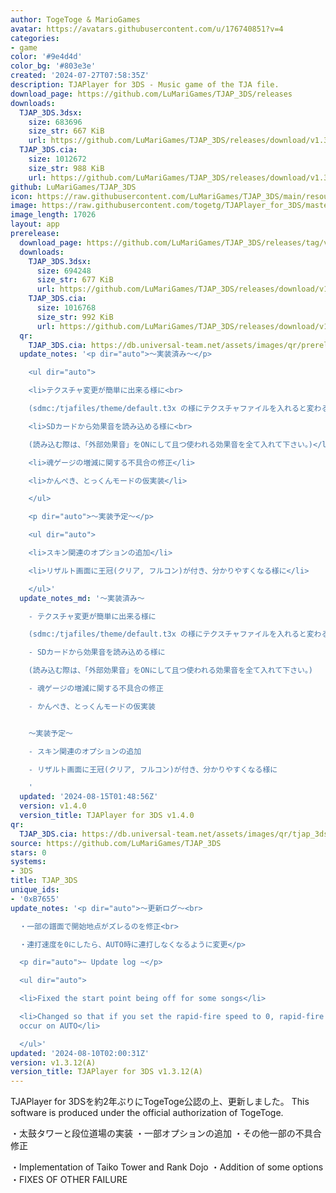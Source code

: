 ```yaml
---
author: TogeToge & MarioGames
avatar: https://avatars.githubusercontent.com/u/176740851?v=4
categories:
- game
color: '#9e4d4d'
color_bg: '#803e3e'
created: '2024-07-27T07:58:35Z'
description: TJAPlayer for 3DS - Music game of the TJA file.
download_page: https://github.com/LuMariGames/TJAP_3DS/releases
downloads:
  TJAP_3DS.3dsx:
    size: 683696
    size_str: 667 KiB
    url: https://github.com/LuMariGames/TJAP_3DS/releases/download/v1.3.12%28A%29/TJAP_3DS.3dsx
  TJAP_3DS.cia:
    size: 1012672
    size_str: 988 KiB
    url: https://github.com/LuMariGames/TJAP_3DS/releases/download/v1.3.12%28A%29/TJAP_3DS.cia
github: LuMariGames/TJAP_3DS
icon: https://raw.githubusercontent.com/LuMariGames/TJAP_3DS/main/resource/icon.png
image: https://raw.githubusercontent.com/togetg/TJAPlayer_for_3DS/master/resource/banner.png
image_length: 17026
layout: app
prerelease:
  download_page: https://github.com/LuMariGames/TJAP_3DS/releases/tag/v1.4.0
  downloads:
    TJAP_3DS.3dsx:
      size: 694248
      size_str: 677 KiB
      url: https://github.com/LuMariGames/TJAP_3DS/releases/download/v1.4.0/TJAP_3DS.3dsx
    TJAP_3DS.cia:
      size: 1016768
      size_str: 992 KiB
      url: https://github.com/LuMariGames/TJAP_3DS/releases/download/v1.4.0/TJAP_3DS.cia
  qr:
    TJAP_3DS.cia: https://db.universal-team.net/assets/images/qr/prerelease/tjap_3ds-cia.png
  update_notes: '<p dir="auto">〜実装済み〜</p>

    <ul dir="auto">

    <li>テクスチャ変更が簡単に出来る様に<br>

    (sdmc:/tjafiles/theme/default.t3x の様にテクスチャファイルを入れると変わる)</li>

    <li>SDカードから効果音を読み込める様に<br>

    (読み込む際は、「外部効果音」をONにして且つ使われる効果音を全て入れて下さい。)</li>

    <li>魂ゲージの増減に関する不具合の修正</li>

    <li>かんぺき、とっくんモードの仮実装</li>

    </ul>

    <p dir="auto">〜実装予定〜</p>

    <ul dir="auto">

    <li>スキン関連のオプションの追加</li>

    <li>リザルト画面に王冠(クリア, フルコン)が付き、分かりやすくなる様に</li>

    </ul>'
  update_notes_md: '〜実装済み〜

    - テクスチャ変更が簡単に出来る様に

    (sdmc:/tjafiles/theme/default.t3x の様にテクスチャファイルを入れると変わる)

    - SDカードから効果音を読み込める様に

    (読み込む際は、「外部効果音」をONにして且つ使われる効果音を全て入れて下さい。)

    - 魂ゲージの増減に関する不具合の修正

    - かんぺき、とっくんモードの仮実装


    〜実装予定〜

    - スキン関連のオプションの追加

    - リザルト画面に王冠(クリア, フルコン)が付き、分かりやすくなる様に

    '
  updated: '2024-08-15T01:48:56Z'
  version: v1.4.0
  version_title: TJAPlayer for 3DS v1.4.0
qr:
  TJAP_3DS.cia: https://db.universal-team.net/assets/images/qr/tjap_3ds-cia.png
source: https://github.com/LuMariGames/TJAP_3DS
stars: 0
systems:
- 3DS
title: TJAP_3DS
unique_ids:
- '0xB7655'
update_notes: '<p dir="auto">〜更新ログ〜<br>

  ・一部の譜面で開始地点がズレるのを修正<br>

  ・連打速度を0にしたら、AUTO時に連打しなくなるように変更</p>

  <p dir="auto">~ Update log ~</p>

  <ul dir="auto">

  <li>Fixed the start point being off for some songs</li>

  <li>Changed so that if you set the rapid-fire speed to 0, rapid-fire will no longer
  occur on AUTO</li>

  </ul>'
updated: '2024-08-10T02:00:31Z'
version: v1.3.12(A)
version_title: TJAPlayer for 3DS v1.3.12(A)
---
```

TJAPlayer for 3DSを約2年ぶりにTogeToge公認の上、更新しました。
This software is produced under the official authorization of TogeToge.

・太鼓タワーと段位道場の実装
・一部オプションの追加
・その他一部の不具合修正

・Implementation of Taiko Tower and Rank Dojo
・Addition of some options
・FIXES OF OTHER FAILURE